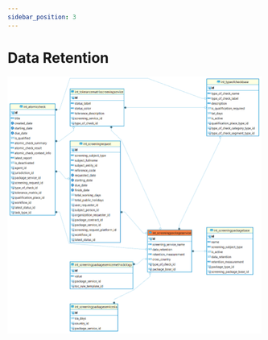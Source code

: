 ```yaml
---
sidebar_position: 3
---
```


# Data Retention

![alt text](<../../../../../../../../static/img/prismaenterprise - int_screeningpackageservice.png>)
